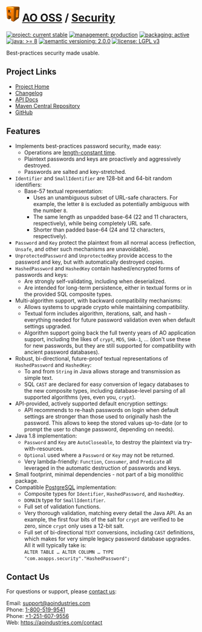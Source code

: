 # [<img src="ao-logo.png" alt="AO Logo" width="35" height="40">](https://github.com/aoindustries) [AO OSS](https://github.com/aoindustries/ao-oss) / [Security](https://github.com/aoindustries/ao-security)

[![project: current stable](https://oss.aoapps.com/ao-badges/project-current-stable.svg)](https://aoindustries.com/life-cycle#project-current-stable)
[![management: production](https://oss.aoapps.com/ao-badges/management-production.svg)](https://aoindustries.com/life-cycle#management-production)
[![packaging: active](https://oss.aoapps.com/ao-badges/packaging-active.svg)](https://aoindustries.com/life-cycle#packaging-active)  
[![java: &gt;= 8](https://oss.aoapps.com/ao-badges/java-8.svg)](https://docs.oracle.com/javase/8/docs/api/)
[![semantic versioning: 2.0.0](https://oss.aoapps.com/ao-badges/semver-2.0.0.svg)](http://semver.org/spec/v2.0.0.html)
[![license: LGPL v3](https://oss.aoapps.com/ao-badges/license-lgpl-3.0.svg)](https://www.gnu.org/licenses/lgpl-3.0)

Best-practices security made usable.

## Project Links
* [Project Home](https://oss.aoapps.com/security/)
* [Changelog](https://oss.aoapps.com/security/changelog)
* [API Docs](https://oss.aoapps.com/security/apidocs/)
* [Maven Central Repository](https://search.maven.org/artifact/com.aoapps/ao-security)
* [GitHub](https://github.com/aoindustries/ao-security)

## Features
* Implements best-practices password security, made easy:
    * Operations are [length-constant time](https://crackstation.net/hashing-security.htm).
    * Plaintext passwords and keys are proactively and aggressively destroyed.
    * Passwords are salted and key-stretched.
* `Identifier` and `SmallIdentifier` are 128-bit and 64-bit random identifiers:
    * Base-57 textual representation:
        * Uses an unambiguous subset of URL-safe characters.  For example, the letter `B` is
          excluded as potentially ambiguous with the number `8`.
        * The same length as unpadded base-64 (22 and 11 characters, respectively),
          while being completely URL safe.
        * Shorter than padded base-64 (24 and 12 characters, respectively).
* `Password` and `Key` protect the plaintext from all normal access (reflection, `Unsafe`, and other such
  mechanisms are unavoidable).
* `UnprotectedPassword` and `UnprotectedKey` provide access to the password and key, but with
   automatically destroyed copies.
* `HashedPassword` and `HashedKey` contain hashed/encrypted forms of passwords and keys:
    * Are strongly self-validating, including when deserialized.
    * Are intended for long-term persistence, either in textual forms or in the provided SQL composite types.
* Multi-algorithm support, with backward compatibility mechanisms:
    * Allows systems to upgrade crypto while maintaining compatibility.
    * Textual form includes algorithm, iterations, salt, and hash - everything needed for future password
      validation even when default settings upgraded.
    * Algorithm support going back the full twenty years of AO application support, including the likes of
      `crypt`, `MD5`, `SHA-1`, … (don't use these for new passwords, but they are still supported for
      compatibility with ancient password databases).
* Robust, bi-directional, future-proof textual representations of `HashedPassword` and `HashedKey`:
    * To and from `String` in Java allows storage and transmission as simple text.
    * SQL `CAST` are declared for easy conversion of legacy databases to the new composite types,
      including database-level parsing of all supported algorithms (yes, even you, `crypt`).
* API-provided, actively supported default encryption settings:
    * API recommends to re-hash passwords on login when default settings are stronger than those used
      to originally hash the password.  This allows to keep the stored values up-to-date (or
      to prompt the user to change password, depending on needs).
* Java 1.8 implementation:
    * `Password` and `Key` are `AutoCloseable`, to destroy the plaintext via try-with-resources.
    * `Optional` used where a `Password` or `Key` may not be returned.
    * Very lambda-friendly: `Function`, `Consumer`, and `Predicate` all leveraged in the automatic destruction of passwords and keys.
* Small footprint, minimal dependencies - not part of a big monolithic package.
* Compatible [PostgreSQL](https://www.postgresql.org/) implementation:
    * Composite types for `Identifier`, `HashedPassword`, and `HashedKey`.
    * `DOMAIN` type for `SmallIdentifier`.
    * Full set of validation functions.
    * Very thorough validation, matching every detail the Java API.  As an example, the first four bits
      of the salt for `crypt` are verified to be zero, since `crypt` only uses a 12-bit salt.
    * Full set of bi-directional `TEXT` conversions, including `CAST` definitions, which makes for very simple
      legacy password database upgrades.  All it will typically take is:<br>
      `ALTER TABLE … ALTER COLUMN … TYPE "com.aoapps.security"."HashedPassword";`

## Contact Us
For questions or support, please [contact us](https://aoindustries.com/contact):

Email: [support@aoindustries.com](mailto:support@aoindustries.com)  
Phone: [1-800-519-9541](tel:1-800-519-9541)  
Phone: [+1-251-607-9556](tel:+1-251-607-9556)  
Web: https://aoindustries.com/contact
